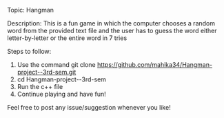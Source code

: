 Topic: Hangman

Description: This is a fun game in which the computer chooses a random word from the provided text file and the user has to guess the word either letter-by-letter or the entire word in 7 tries

Steps to follow:

1. Use the command git clone https://github.com/mahika34/Hangman-project--3rd-sem.git
2. cd Hangman-project--3rd-sem
3. Run the c++ file 
4. Continue playing and have fun!
   
Feel free to post any issue/suggestion whenever you like!

